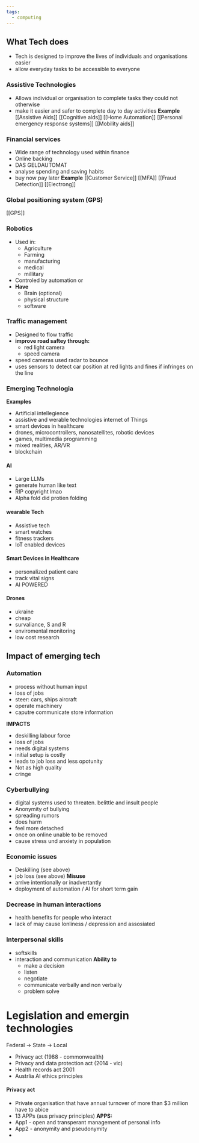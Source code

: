 ```yaml
---
tags:
  - computing
---
```

## What Tech does
- Tech is designed to improve the lives of individuals and organisations easier
- allow everyday tasks to be accessible to everyone

### Assistive Technologies
- Allows individual or organisation to complete tasks they could not otherwise
- make it easier and safer to complete day to day activities
**Example**
	[[Assistive Aids]]
	[[Cognitive aids]]
	[[Home Automation]]
	[[Personal emergency response systems]]
	[[Mobility aids]]
### Financial services
- Wide range of technology used within finance
- Online backing 
- DAS GELDAUTOMAT
- analyse spending and saving habits
- buy now pay later
**Example**
	[[Customer Service]]
	[[MFA]]
	[[Fraud Detection]]
	[[Electrong]]
	
### Global positioning system (GPS)
[[GPS]]

### Robotics
- Used in:
	- Agriculture
	- Farming
	- manufacturing
	- medical
	- millitary
- Controled by automation or
- **Have**
	- Brain (optional)
	- physical structure
	- software 

### Traffic management
- Designed to flow traffic
- **improve road saftey through:**
	- red light camera
	- speed camera
- speed cameras used radar to bounce
- uses sensors to detect car position at red lights and fines if infringes on the line

### Emerging Technologia
**Examples**
- Artificial intellegience
- assistive and werable technologies internet of Things
- smart devices in healthcare
- drones, microcontrollers, nanosatellites, robotic devices
- games, multimedia programming
- mixed realities, AR/VR
- blockchain

#### AI
- Large LLMs
- generate human like text
- RIP copyright lmao
- Alpha fold did protien folding

#### wearable Tech
- Assistive tech
- smart watches
- fitness trackers
- IoT enabled devices

#### Smart Devices in Healthcare
- personalized patient care
- track vital signs
- AI POWERED

#### Drones
- ukraine
- cheap
- survaliance, S and R
- enviromental monitoring
- low cost research

#### 



## Impact of emerging tech
### Automation
- process without human input
- loss of jobs
- steer: cars, ships aircraft
- operate machinery
- caputre communicate store information

**IMPACTS**
- deskilling labour force
- loss of jobs
- needs digital systems
- initial setup is costly
- leads to job loss and less opotunity 
- Not as high quality
- cringe

### Cyberbullying
- digital systems used to threaten. belittle and insult people
- Anonymity of bullying
- spreading rumors
- does harm
- feel more detached
- once on online unable to be removed
- cause stress und anxiety in population

### Economic issues
- Deskilling (see above)
- job loss (see above)
**Misuse**
- arrive intentionally or inadvertantly
- deployment of automation / AI for short term gain

### Decrease in human interactions
- health benefits for people who interact
- lack of may cause lonliness / depression and assosiated

### Interpersonal skills
- softskills
- interaction and communication
**Ability to**
	- make a decision
	- listen
	- negotiate
	- communicate verbally and non verbally
	- problem solve

# Legislation and emergin technologies

Federal -> State -> Local

- Privacy act (1988 - commonwealth)
- Privacy and data protection act (2014 - vic)
- Health records act 2001
- Austrlia AI ethics principles

#### Privacy act
- Private organisation that have annual turnover of more than $3 million have to abice
- 13 APPs (aus privacy principles)
**APPS:**
- App1 - open and transperant management of personal info
- App2 - anonymity and pseudonymity
- 
